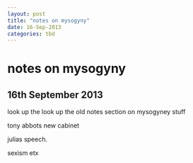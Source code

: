```yaml
---
layout: post
title: "notes on mysogyny"
date: 16-Sep-2013
categories: tbd
---
```


# notes on mysogyny

## 16th September 2013

look up the look up the old notes section on mysogyney stuff

tony abbots new cabinet

julias speech.

 

sexism etx
